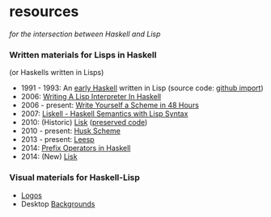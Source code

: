 resources
=========
*for the intersection between Haskell and Lisp*

### Written materials for Lisps in Haskell
(or Haskells written in Lisps)

* 1991 - 1993: An [early Haskell](http://www.cs.cmu.edu/afs/cs/project/ai-repository/ai/lang/lisp/code/syntax/haskell/0.html) written in Lisp (source code: [github import](https://github.com/haskell-lisp/yale-haskell))
* 2006: [Writing A Lisp Interpreter In Haskell](http://www.defmacro.org/ramblings/lisp-in-haskell.html)
* 2006 - present: [Write Yourself a Scheme in 48 Hours](http://en.wikibooks.org/wiki/Write_Yourself_a_Scheme_in_48_Hours)
* 2007: [Liskell - Haskell Semantics with Lisp Syntax](http://clemens.endorphin.org/ILC07-Liskell-draft.pdf)
* 2010: (Historic) [Lisk](http://chrisdone.com/posts/lisk-lisp-haskell) ([preserved code](https://github.com/haskell-lisp/historic-lisk))
* 2010 - present: [Husk Scheme](http://justinethier.github.io/husk-scheme/)
* 2013 - present: [Leesp](https://github.com/mankyKitty/leesp)
* 2014: [Prefix Operators in Haskell](http://technicae.cogitat.io/2014/01/prefix-operators-in-haskell.html)
* 2014: (New) [Lisk](https://github.com/haskell-lisp/lisk)

### Visual materials for Haskell-Lisp

* [Logos](images/logos)
* Desktop [Backgrounds](images/backgrounds)
